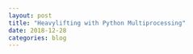 ```yaml
---
layout: post
title: "Heavylifting with Python Multiprocessing"
date: 2018-12-28
categories: blog
---
```


<style>body {text-align: justify}</style>
